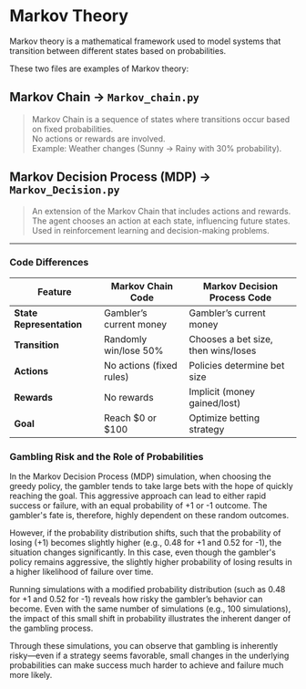 # Markov Theory
Markov theory is a mathematical framework used to model systems that transition between different states based on probabilities.

These two files are examples of Markov theory:

## Markov Chain -> `Markov_chain.py`
> Markov Chain is a sequence of states where transitions occur based on fixed probabilities.  
> No actions or rewards are involved.  
> Example: Weather changes (Sunny → Rainy with 30% probability).  

## Markov Decision Process (MDP) -> `Markov_Decision.py`
> An extension of the Markov Chain that includes actions and rewards.  
> The agent chooses an action at each state, influencing future states.  
> Used in reinforcement learning and decision-making problems.  

---

### **Code Differences**  

| Feature                  | Markov Chain Code          | Markov Decision Process Code |
|--------------------------|--------------------------|----------------------------------|
| **State Representation** | Gambler’s current money  | Gambler’s current money         |
| **Transition**           | Randomly win/lose 50%    | Chooses a bet size, then wins/loses |
| **Actions**              | No actions (fixed rules) | Policies determine bet size     |
| **Rewards**              | No rewards               | Implicit (money gained/lost)    |
| **Goal**                 | Reach $0 or $100         | Optimize betting strategy       |


### Gambling Risk and the Role of Probabilities
In the Markov Decision Process (MDP) simulation, when choosing the greedy policy, the gambler tends to take large bets with the hope of quickly reaching the goal. This aggressive approach can lead to either rapid success or failure, with an equal probability of +1 or -1 outcome. The gambler's fate is, therefore, highly dependent on these random outcomes.

However, if the probability distribution shifts, such that the probability of losing (+1) becomes slightly higher (e.g., 0.48 for +1 and 0.52 for -1), the situation changes significantly. In this case, even though the gambler's policy remains aggressive, the slightly higher probability of losing results in a higher likelihood of failure over time.

Running simulations with a modified probability distribution (such as 0.48 for +1 and 0.52 for -1) reveals how risky the gambler’s behavior can become. Even with the same number of simulations (e.g., 100 simulations), the impact of this small shift in probability illustrates the inherent danger of the gambling process.

Through these simulations, you can observe that gambling is inherently risky—even if a strategy seems favorable, small changes in the underlying probabilities can make success much harder to achieve and failure much more likely.
